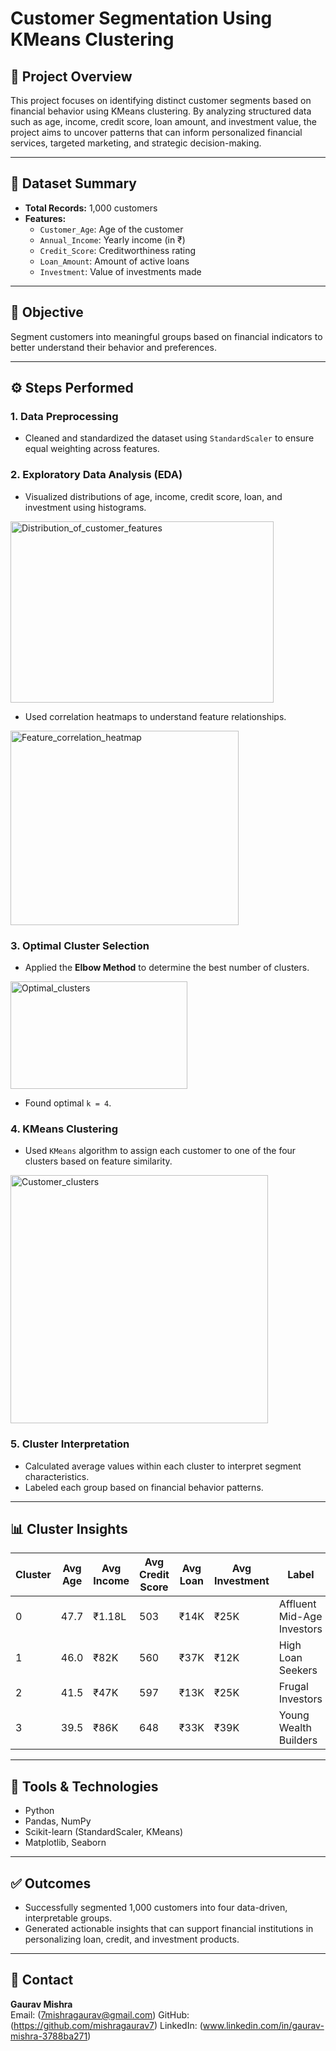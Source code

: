 # Customer Segmentation Using KMeans Clustering

## 📌 Project Overview
This project focuses on identifying distinct customer segments based on financial behavior using KMeans clustering. By analyzing structured data such as age, income, credit score, loan amount, and investment value, the project aims to uncover patterns that can inform personalized financial services, targeted marketing, and strategic decision-making.

----

## 📂 Dataset Summary
- **Total Records:** 1,000 customers
- **Features:**
  - `Customer_Age`: Age of the customer
  - `Annual_Income`: Yearly income (in ₹)
  - `Credit_Score`: Creditworthiness rating
  - `Loan_Amount`: Amount of active loans
  - `Investment`: Value of investments made

----

## 🎯 Objective
Segment customers into meaningful groups based on financial indicators to better understand their behavior and preferences.

----

## ⚙️ Steps Performed

### 1. Data Preprocessing
- Cleaned and standardized the dataset using `StandardScaler` to ensure equal weighting across features.

### 2. Exploratory Data Analysis (EDA)
- Visualized distributions of age, income, credit score, loan, and investment using histograms.
<img width="421" height="290" alt="Distribution_of_customer_features" src="https://github.com/user-attachments/assets/076b989e-9b1e-4584-8d8b-ec62ece3a5f6" />

- Used correlation heatmaps to understand feature relationships.
<img width="365" height="311" alt="Feature_correlation_heatmap" src="https://github.com/user-attachments/assets/5e33ce0d-5cb6-46dd-a834-b19ddfc84b7e" />


### 3. Optimal Cluster Selection
- Applied the **Elbow Method** to determine the best number of clusters.
<img width="283" height="172" alt="Optimal_clusters" src="https://github.com/user-attachments/assets/97a6fd16-f3df-4aea-b471-61fb4ed0634b" />

- Found optimal `k = 4`.

### 4. KMeans Clustering
- Used `KMeans` algorithm to assign each customer to one of the four clusters based on feature similarity.
<img width="412" height="397" alt="Customer_clusters" src="https://github.com/user-attachments/assets/dc320e29-abb3-4800-8e04-43630a59fccb" />


### 5. Cluster Interpretation
- Calculated average values within each cluster to interpret segment characteristics.
- Labeled each group based on financial behavior patterns.

----

## 📊 Cluster Insights

| Cluster | Avg Age | Avg Income | Avg Credit Score | Avg Loan | Avg Investment | Label |
|---------|---------|------------|------------------|----------|----------------|-------|
| 0       | 47.7    | ₹1.18L     | 503              | ₹14K     | ₹25K           | Affluent Mid-Age Investors |
| 1       | 46.0    | ₹82K       | 560              | ₹37K     | ₹12K           | High Loan Seekers |
| 2       | 41.5    | ₹47K       | 597              | ₹13K     | ₹25K           | Frugal Investors |
| 3       | 39.5    | ₹86K       | 648              | ₹33K     | ₹39K           | Young Wealth Builders |

----
## 🧰 Tools & Technologies
- Python
- Pandas, NumPy
- Scikit-learn (StandardScaler, KMeans)
- Matplotlib, Seaborn

----

## ✅ Outcomes
- Successfully segmented 1,000 customers into four data-driven, interpretable groups.
- Generated actionable insights that can support financial institutions in personalizing loan, credit, and investment products.

----

## 👤 Contact
**Gaurav Mishra**  
Email: (7mishragaurav@gmail.com)
GitHub: (https://github.com/mishragaurav7)
LinkedIn: (www.linkedin.com/in/gaurav-mishra-3788ba271)

